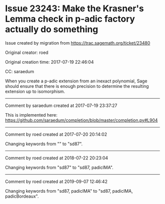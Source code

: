 # Issue 23243: Make the Krasner's Lemma check in p-adic factory actually do something

Issue created by migration from https://trac.sagemath.org/ticket/23480

Original creator: roed

Original creation time: 2017-07-19 22:46:04

CC:  saraedum

When you create a p-adic extension from an inexact polynomial, Sage should ensure that there is enough precision to determine the resulting extension up to isomorphism.


---

Comment by saraedum created at 2017-07-19 23:37:27

This is implemented here: https://github.com/saraedum/completion/blob/master/completion.py#L904


---

Comment by roed created at 2017-07-20 20:14:02

Changing keywords from "" to "sd87".


---

Comment by roed created at 2018-07-22 20:23:04

Changing keywords from "sd87" to "sd87, padicIMA".


---

Comment by roed created at 2019-09-07 12:46:42

Changing keywords from "sd87, padicIMA" to "sd87, padicIMA, padicBordeaux".
